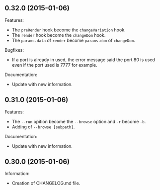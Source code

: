 ## 0.32.0 (2015-01-06) ##

 Features:

  - The `preRender` hook become the `changeVariation` hook.
  - The `render` hook become the `changeDom` hook.
   - The `params.data` of `render` become `params.dom` of `changeDom`.

 Bugfixes:

  - If a port is already in used, the error message said the port 80 is used even if the port used is 7777 for example.

 Documentation:

  - Update with new information.

## 0.31.0 (2015-01-06) ##

 Features:

  - The `--run` opition become the `--browse` option and `-r` become `-b`.
  - Adding of `--browse [subpath]`.

 Documentation:

  - Update with new information.

## 0.30.0 (2015-01-06) ##

 Information:

  - Creation of CHANGELOG.md file.